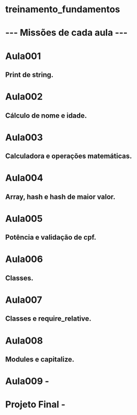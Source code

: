# treinamento_fundamentos

# --- Missões de cada aula ---
# Aula001
## Print de string.
# Aula002
## Cálculo de nome e idade.
# Aula003
## Calculadora e operações matemáticas.
# Aula004
## Array, hash e hash de maior valor.
# Aula005 
## Potência e validação de cpf.
# Aula006 
## Classes.
# Aula007
## Classes e require_relative.
# Aula008 
## Modules e capitalize.
# Aula009 - 
# Projeto Final - 
